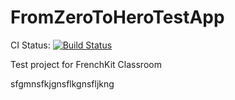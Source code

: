 # FromZeroToHeroTestApp

CI Status: [![Build Status](https://app.bitrise.io/app/c3ef6de2bf85a560/status.svg?token=GqLCiG9YC6ufxdRTPpLFPA&branch=master)](https://app.bitrise.io/app/c3ef6de2bf85a560)

Test project for FrenchKit Classroom

sfgmnsfkjgnsflkgnsfljkng
